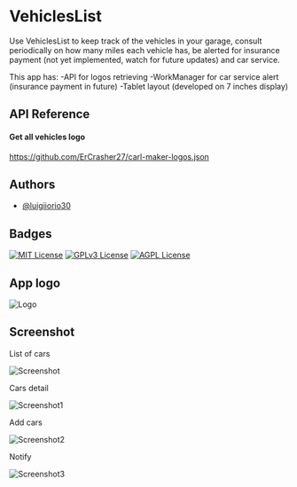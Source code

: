 # VehiclesList

Use VehiclesList to keep track of the vehicles in your garage, consult periodically on how many miles each vehicle has, be alerted for insurance payment (not yet implemented, watch for future updates) and car service.

This app has:
-API for logos retrieving
-WorkManager for car service alert (insurance payment in future)
-Tablet layout (developed on 7 inches display)


## API Reference

#### Get all vehicles logo
https://github.com/ErCrasher27/carl-maker-logos.json
  


## Authors

- [@luigiiorio30](https://www.github.com/luigiiorio30)


## Badges

[![MIT License](https://img.shields.io/badge/License-MIT-green.svg)](https://choosealicense.com/licenses/mit/) 
[![GPLv3 License](https://img.shields.io/badge/License-GPL%20v3-yellow.svg)](https://opensource.org/licenses/)
[![AGPL License](https://img.shields.io/badge/license-AGPL-blue.svg)](http://www.gnu.org/licenses/agpl-3.0)


## App logo

![Logo](https://user-images.githubusercontent.com/39243394/207560887-77b66f58-fbcb-4f3e-85c9-0afcc6ca5874.png)

## Screenshot 

List of cars

![Screenshot](https://user-images.githubusercontent.com/39243394/207561698-37a94ac7-eff0-4a01-9fea-dcbfe6f6dbcf.png) 

Cars detail

![Screenshot1](https://user-images.githubusercontent.com/39243394/207561750-06828018-40b3-4dd1-8a2d-59073dbcc157.png)

Add cars

![Screenshot2](https://user-images.githubusercontent.com/39243394/207561815-5ff45f35-4f56-47ba-853c-d280fd73516f.png)

Notify

![Screenshot3](https://user-images.githubusercontent.com/39243394/207563931-894a759b-3fd4-49f0-85f5-0fc40de63050.png)

